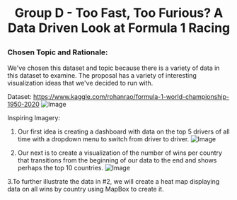 # <p align ="center">Group D - Too Fast, Too Furious? A Data Driven Look at Formula 1 Racing </p>

### Chosen Topic and Rationale: 
We've chosen this dataset and topic because there is a variety of data in this dataset to examine. The proposal has a variety of interesting visualization ideas that we've decided to run with.

Dataset: https://www.kaggle.com/rohanrao/formula-1-world-championship-1950-2020
![Image](https://raw.githubusercontent.com/Cosette3737/Project2GroupD/main/CSV%20Metadata.PNG)

Inspiring Imagery:
1. Our first idea is creating a dashboard with data on the top 5 drivers of all time with a dropdown menu to switch from driver to driver.
![Image](https://raw.githubusercontent.com/Cosette3737/Project2GroupD/main/Dashboard.PNG)

2. Our next is to create a visualization of the number of wins per country that transitions from the beginning of our data to the end and shows perhaps the top 10 countries.
![Image](https://raw.githubusercontent.com/Cosette3737/Project2GroupD/main/Over%20time%20Bar%20chart.PNG)

3.To further illustrate the data in #2, we will create a heat map displaying data on all wins by country using MapBox to create it.


